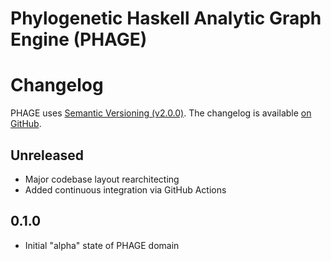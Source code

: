 Phylogenetic Haskell Analytic Graph Engine (PHAGE)
==================================================

# Changelog

PHAGE uses [Semantic Versioning (v2.0.0)][1].
The changelog is available [on GitHub][2].


## Unreleased

  * Major codebase layout rearchitecting
  * Added continuous integration via GitHub Actions


## 0.1.0

  * Initial "alpha" state of PHAGE domain


[1]: https://semver.org/spec/v2.0.0.html
[2]: https://github.com/wardwheeler/PhyGraph/blob/main/doc/CHANGELOG.md
